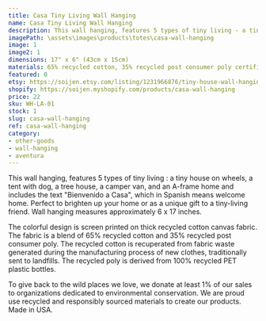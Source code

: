 ```yaml
---
title: Casa Tiny Living Wall Hanging
name: Casa Tiny Living Wall Hanging
description: This wall hanging, features 5 types of tiny living - a tiny house on wheels, a tent with dog, a tree house, a camper van, and an A-frame home and includes the text "Bienvenido a Casa", which in Spanish means welcome home. Perfect to brighten up your home or as a unique gift to a tiny-living friend. Wall hanging measures approximately 6 x 17 inches. Made in USA.
imagePath: \assets\images\products\totes\casa-wall-hanging
image: 1
image2: 1
dimensions: 17" x 6" (43cm x 15cm)
materials: 65% recycled cotton, 35% recycled post consumer poly certified
featured: 0
etsy: https://soijen.etsy.com/listing/1231966876/tiny-house-wall-hanging-recycled-cotton?utm_source=Copy&utm_medium=ListingManager&utm_campaign=Share&utm_term=so.lmsm&share_time=1695259460286
shopify: https://soijen.myshopify.com/products/casa-wall-hanging
price: 22
sku: WH-LA-01
stock: 1
slug: casa-wall-hanging
ref: casa-wall-hanging
category:
- other-goods
- wall-hanging
- aventura
---
```

This wall hanging, features 5 types of tiny living : a tiny house on wheels, a tent with dog, a tree house, a camper van, and an A-frame home and includes the text "Bienvenido a Casa", which in Spanish means welcome home. Perfect to brighten up your home or as a unique gift to a tiny-living friend. Wall hanging measures approximately 6 x 17 inches.

The colorful design is screen printed on thick recycled cotton canvas fabric. The fabric is a blend of 65% recycled cotton and 35% recycled post consumer poly. The recycled cotton is recuperated from fabric waste generated during the manufacturing process of new clothes, traditionally sent to landfills. The recycled poly is derived from 100% recycled PET plastic bottles.

To give back to the wild places we love, we donate at least 1% of our sales to organizations dedicated to environmental conservation. We are proud use recycled and responsibly sourced materials to create our products. Made in USA.